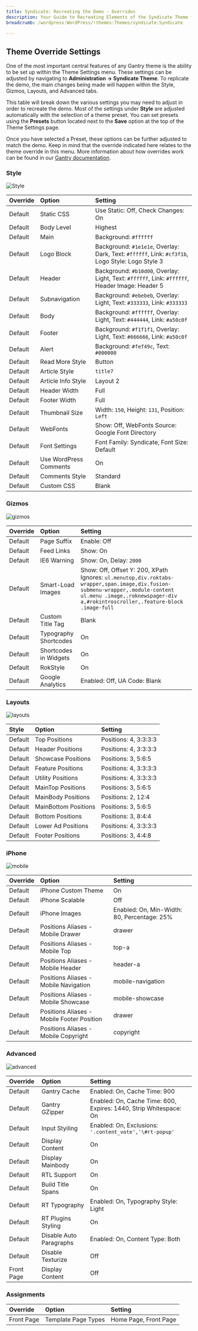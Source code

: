 ```yaml
---
title: Syndicate: Recreating the Demo - Overrides
description: Your Guide to Recreating Elements of the Syndicate Theme for WordPress
breadcrumb: /wordpress:WordPress/!themes:Themes/syndicate:Syndicate

---
```


Theme Override Settings
-----

One of the most important central features of any Gantry theme is the ability to be set up within the Theme Settings menu. These settings can be adjusted by navigating to **Administration -> Syndicate Theme**. To replicate the demo, the main changes being made will happen within the Style, Gizmos, Layouts, and Advanced tabs.

This table will break down the various settings you may need to adjust in order to recreate the demo. Most of the settings under **Style** are adjusted automatically with the selection of a theme preset. You can set presets using the **Presets** button located next to the **Save** option at the top of the Theme Settings page.

Once you have selected a Preset, these options can be further adjusted to match the demo. Keep in mind that the override indicated here relates to the theme override in this menu. More information about how overrides work can be found in our [Gantry documentation][override].

### Style

![Style][style]

| Override | Option                 | Setting                                                                                          |  
| :------- | :--------------------- | :----------------------------------------------------------------------------------------------- |  
| Default  | Static CSS             | Use Static: Off, Check Changes: On                                                               |  
| Default  | Body Level             | Highest                                                                                          |  
| Default  | Main                   | Background: `#ffffff`                                                                            |  
| Default  | Logo Block             | Background: `#1e1e1e`, Overlay: Dark, Text: `#ffffff`, Link: `#cf3f1b`, Logo Style: Logo Style 3 |  
| Default  | Header                 | Background: `#b10d00`, Overlay: Light, Text: `#ffffff`, Link: `#ffffff`, Header Image: Header 5  |  
| Default  | Subnavigation          | Background: `#ebebeb`, Overlay: Light, Text: `#333333`, Link: `#333333`                          |  
| Default  | Body                   | Background: `#ffffff`, Overlay: Light, Text: `#444444`, Link: `#a50c0f`                          |  
| Default  | Footer                 | Background: `#f1f1f1`, Overlay: Light, Text: `#666666`, Link: `#a50c0f`                          |  
| Default  | Alert                  | Background: `#fef49c`, Text: `#000000`                                                           |  
| Default  | Read More Style        | Button                                                                                           |  
| Default  | Article Style          | `title7`                                                                                         |  
| Default  | Article Info Style     | Layout 2                                                                                         |  
| Default  | Header Width           | Full                                                                                             |  
| Default  | Footer Width           | Full                                                                                             |  
| Default  | Thumbnail Size         | Width: `150`, Height: `131`, Position: `Left`                                                    |  
| Default  | WebFonts               | Show: Off, WebFonts Source: Google Font Directory                                                |  
| Default  | Font Settings          | Font Family: Syndicate, Font Size: Default                                                       |  
| Default  | Use WordPress Comments | On                                                                                               |  
| Default  | Comments Style         | Standard                                                                                         |  
| Default  | Custom CSS             | Blank                                                                                            |  

### Gizmos

![gizmos][gizmos]

| Override | Option                | Setting                                                                                                                                                                                                         |  
| :------- | :-------------------- | :-------------------------------------------------------------------------------------------------------------------------------------------------------------------------------------------------------------- |  
| Default  | Page Suffix           | Enable: Off                                                                                                                                                                                                     |  
| Default  | Feed Links            | Show: On                                                                                                                                                                                                        |  
| Default  | IE6 Warning           | Show: On, Delay: `2000`                                                                                                                                                                                         |  
| Default  | Smart-Load Images     | Show: Off, Offset Y: 200, XPath Ignores: `ul.menutop,div.roktabs-wrapper,span.image,div.fusion-submenu-wrapper,.module-content ul.menu .image,.roknewspager-div a,#rokintroscroller,.feature-block .image-full` |  
| Default  | Custom Title Tag      | Blank                                                                                                                                                                                                           |  
| Default  | Typography Shortcodes | On                                                                                                                                                                                                              |  
| Default  | Shortcodes in Widgets | On                                                                                                                                                                                                              |  
| Default  | RokStyle              | On                                                                                                                                                                                                              |  
| Default  | Google Analytics      | Enabled: Off, UA Code: Blank                                                                                                                                                                                    |  

### Layouts

![layouts][layouts]

|  Style  |        Option        |        Setting        |
| :------ | :------------------- | :-------------------- |
| Default | Top Positions        | Positions: 4, 3:3:3:3 |
| Default | Header Positions     | Positions: 4, 3:3:3:3 |
| Default | Showcase Positions   | Positions: 3, 5:6:5   |
| Default | Feature Positions    | Positions: 4, 3:3:3:3 |
| Default | Utility Positions    | Positions: 4, 3:3:3:3 |
| Default | MainTop Positions    | Positions: 3, 5:6:5   |
| Default | MainBody Positions   | Positions: 2, 12:4    |
| Default | MainBottom Positions | Positions: 3, 5:6:5   |
| Default | Bottom Positions     | Positions: 3, 8:4:4   |
| Default | Lower Ad Positions   | Positions: 4, 3:3:3:3 |
| Default | Footer Positions     | Positions: 3, 4:4:8   |

### iPhone

![mobile][mobile]

| Override    | Option                                     | Setting                                     |
| :---------- | :----------                                | :----------                                 |
| Default     | iPhone Custom Theme                        | On                                          |
| Default     | iPhone Scalable                            | Off                                         |
| Default     | iPhone Images                              | Enabled: On, Min-Width: 80, Percentage: 25% |
| Default     | Positions Aliases - Mobile Drawer          | drawer                                      |
| Default     | Positions Aliases - Mobile Top             | top-a                                       |
| Default     | Positions Aliases - Mobile Header          | header-a                                    |
| Default     | Positions Aliases - Mobile Navigation      | mobile-navigation                           |
| Default     | Positions Aliases - Mobile Showcase        | mobile-showcase                             |
| Default     | Positions Aliases - Mobile Footer Position | drawer                                      |
| Default     | Positions Aliases - Mobile Copyright       | copyright                                   |

### Advanced

![advanced][advanced]

| Override   | Option                  | Setting                                                           |  
| :--------- | :---------------------- | :---------------------------------------------------------------- |  
| Default    | Gantry Cache            | Enabled: On, Cache Time: 900                                      |  
| Default    | Gantry GZipper          | Enabled: On, Cache Time: 600, Expires: 1440, Strip Whitespace: On |  
| Default    | Input Styiling          | Enabled: On, Exclusions: `'.content_vote','\#rt-popup'`           |  
| Default    | Display Content         | On                                                                |  
| Default    | Display Mainbody        | On                                                                |  
| Default    | RTL Support             | On                                                                |  
| Default    | Build Title Spans       | On                                                                |  
| Default    | RT Typography           | Enabled: On, Typography Style: Light                              |  
| Default    | RT Plugins Styling      | On                                                                |  
| Default    | Disable Auto Paragraphs | Enabled: On, Content Type: Both                                   |  
| Default    | Disable Texturize       | Off                                                               |  
| Front Page | Display Content         | Off                                                               |  

### Assignments

| Override    | Option              | Setting               |
| :---------- | :----------         | :----------           |
| Front Page  | Template Page Types | Home Page, Front Page |

[override]: http://gantry-framework.org/documentation/wordpress/configure/
[style]: assets/setstyle.jpeg
[assignments]: assets/setassignments.jpg
[advanced]: assets/setadvanced.jpeg
[mobile]: assets/setmobile.jpeg
[layouts]: assets/setlayouts.jpeg
[gizmos]: assets/setgizmos.jpeg
